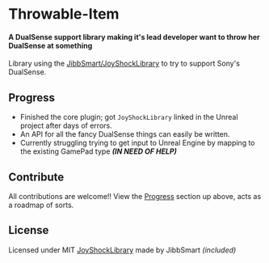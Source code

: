 # Throwable-Item
#### A DualSense support library making it's lead developer want to throw her DualSense at something

Library using the [JibbSmart/JoyShockLibrary](https://github.com/JibbSmart/JoyShockLibrary) to try to support Sony's DualSense.

## Progress
- Finished the core plugin; got `JoyShockLibrary` linked in the Unreal project after days of errors.
- An API for all the fancy DualSense things can easily be written.
- Currently struggling trying to get input to Unreal Engine by mapping to the existing GamePad type ***(IN NEED OF HELP)***

## Contribute
All contributions are welcome!!
View the [Progress](#Progress) section up above, acts as a roadmap of sorts.

## License
Licensed under MIT
[JoyShockLibrary](https://github.com/JibbSmart/JoyShockLibrary) made by JibbSmart _(included)_

